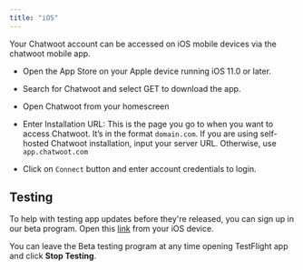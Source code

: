 ```yaml
---
title: "iOS"
---
```



Your Chatwoot account can be accessed on iOS mobile devices via the chatwoot mobile app.

- Open the App Store on your Apple device running iOS 11.0 or later.

- Search for Chatwoot and select GET to download the app.

- Open Chatwoot from your homescreen

- Enter Installation URL: This is the page you go to when you want to access Chatwoot. It’s in the format `domain.com`. If you are using self-hosted Chatwoot installation, input your server URL. Otherwise, use `app.chatwoot.com`

- Click on `Connect` button and enter account credentials to login.



## Testing

To help with testing app updates before they're released, you can sign up in our beta program. Open this [link](https://testflight.apple.com/join/yQ4yoSx4) from your iOS device.

You can leave the Beta testing program at any time opening TestFlight app and click **Stop Testing**.
